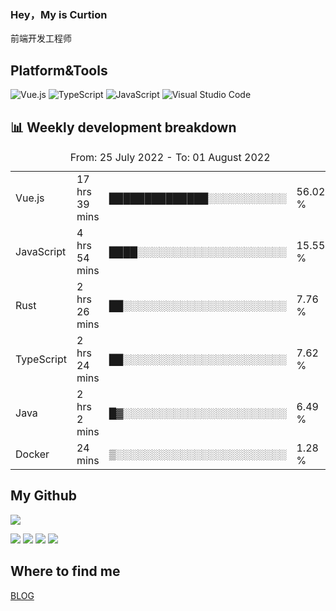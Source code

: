 ### Hey，My is Curtion
前端开发工程师
## Platform&Tools

![Vue.js](https://img.shields.io/badge/-Vue.js-4FC08D?style=flat-square&logo=Vue.js&logoColor=white)
![TypeScript](https://img.shields.io/badge/-TypeScript-007ACC?style=flat-square&logo=typescript&logoColor=white)
![JavaScript](https://img.shields.io/badge/-JavaScript-F7DF1E?style=flat-square&logo=javascript&logoColor=black)
![Visual Studio Code](https://img.shields.io/badge/-VSCode-007ACC?style=flat-square&logo=Visual-Studio-Code&logoColor=white)

## 📊 Weekly development breakdown

<!--START_SECTION:waka-->

<table><caption>From: 25 July 2022 - To: 01 August 2022</caption><tr><td>Vue.js</td><td>17 hrs 39 mins</td><td>██████████████░░░░░░░░░░░</td><td>56.02 %</td></tr><tr><td>JavaScript</td><td>4 hrs 54 mins</td><td>████░░░░░░░░░░░░░░░░░░░░░</td><td>15.55 %</td></tr><tr><td>Rust</td><td>2 hrs 26 mins</td><td>██░░░░░░░░░░░░░░░░░░░░░░░</td><td>7.76 %</td></tr><tr><td>TypeScript</td><td>2 hrs 24 mins</td><td>██░░░░░░░░░░░░░░░░░░░░░░░</td><td>7.62 %</td></tr><tr><td>Java</td><td>2 hrs 2 mins</td><td>█▓░░░░░░░░░░░░░░░░░░░░░░░</td><td>6.49 %</td></tr><tr><td>Docker</td><td>24 mins</td><td>▒░░░░░░░░░░░░░░░░░░░░░░░░</td><td>1.28 %</td></tr></table>

<!--END_SECTION:waka-->

## My Github

![](http://github-profile-summary-cards.vercel.app/api/cards/profile-details?username=curtion&theme=nord_bright)

![](http://github-profile-summary-cards.vercel.app/api/cards/stats?username=curtion&theme=nord_bright)
![](http://github-profile-summary-cards.vercel.app/api/cards/productive-time?username=curtion&theme=nord_bright&utcOffset=8)
![](http://github-profile-summary-cards.vercel.app/api/cards/repos-per-language?username=curtion&theme=nord_bright)
![](http://github-profile-summary-cards.vercel.app/api/cards/most-commit-language?username=curtion&theme=nord_bright)

## Where to find me

[BLOG](https://blog.3gxk.net)
